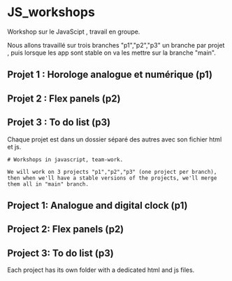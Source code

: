 # JS_workshops

Workshop sur le JavaScipt , travail en groupe.

Nous allons travaillé sur trois branches "p1","p2","p3" un branche par projet , puis lorsque les app sont stable on va les mettre sur la branche "main". 

## Projet 1 : Horologe analogue et numérique (p1)
## Projet 2 : Flex panels (p2)
## Projet 3 : To do list (p3)

Chaque projet est dans un dossier séparé des autres avec son fichier html et js. 



`# Workshops in javascript, team-work.`

 `We will work on 3 projects "p1","p2","p3" (one project per branch), then when we'll have a stable versions of the projects, we'll merge them all in "main" branch.`

## Project 1: Analogue and digital clock (p1)
## Project 2: Flex panels (p2)
## Project 3: To do list (p3)

Each project has its own folder with a dedicated html and js files. 
 
 



